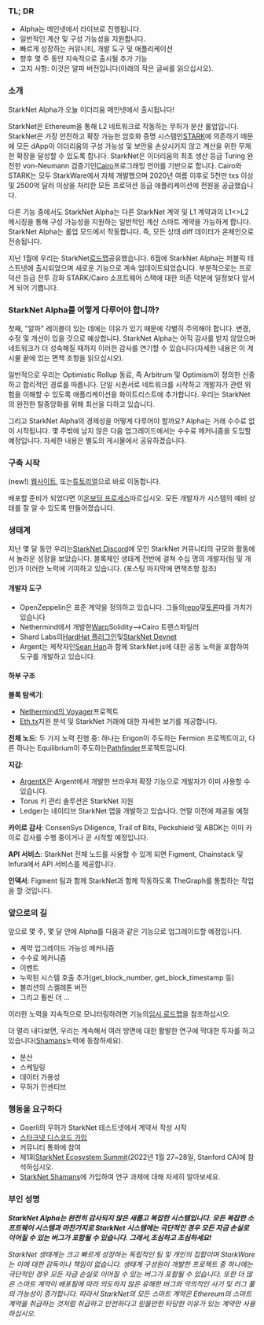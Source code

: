 ### TL; DR

* Alpha는 메인넷에서 라이브로 진행됩니다.
* 일반적인 계산 및 구성 가능성을 지원합니다.
* 빠르게 성장하는 커뮤니티, 개발 도구 및 애플리케이션
* 향후 몇 주 동안 지속적으로 출시될 추가 기능
* 고지 사항: 이것은 알파 버전입니다(아래의 작은 글씨를 읽으십시오).

### 소개

StarkNet Alpha가 오늘 이더리움 메인넷에서 출시됩니다!

StarkNet은 Ethereum을 통해 L2 네트워크로 작동하는 무허가 분산 롤업입니다. StarkNet은 가장 안전하고 확장 가능한 암호화 증명 시스템인[STARK](https://starkware.co/stark/)에 의존하기 때문에 모든 dApp이 이더리움의 구성 가능성 및 보안을 손상시키지 않고 계산을 위한 무제한 확장을 달성할 수 있도록 합니다. StarkNet은 이더리움의 최초 생산 등급 Turing 완전한 von-Neumann 검증기인[Cairo](https://starkware.co/cairo/)프로그래밍 언어를 기반으로 합니다. Cairo와 STARK는 모두 StarkWare에서 자체 개발했으며 2020년 여름 이후로 5천만 txs 이상 및 2500억 달러 이상을 처리한 모든 프로덕션 등급 애플리케이션에 전원을 공급했습니다.

다른 기능 중에서도 StarkNet Alpha는 다른 StarkNet 계약 및 L1 계약과의 L1<>L2 메시징을 통해 구성 가능성을 지원하는 일반적인 계산 스마트 계약을 가능하게 합니다. StarkNet Alpha는 롤업 모드에서 작동합니다. 즉, 모든 상태 diff 데이터가 온체인으로 전송됩니다.

지난 1월에 우리는 StarkNet[로드맵](https://medium.com/starkware/on-the-road-to-starknet-a-permissionless-stark-powered-l2-zk-rollup-83be53640880)공유했습니다. 6월에 StarkNet Alpha는 퍼블릭 테스트넷에 출시되었으며 새로운 기능으로 계속 업데이트되었습니다. 부분적으로는 프로덕션 등급 전투 강화 STARK/Cairo 소프트웨어 스택에 대한 의존 덕분에 일정보다 앞서게 되어 기쁩니다.

### StarkNet Alpha를 어떻게 다루어야 합니까?

첫째, "알파" 레이블이 있는 데에는 이유가 있기 때문에 각별히 주의해야 합니다. 변경, 수정 및 개선이 있을 것으로 예상합니다. StarkNet Alpha는 아직 감사를 받지 않았으며 네트워크가 더 성숙해질 때까지 이러한 감사를 연기할 수 있습니다(자세한 내용은 이 게시물 끝에 있는 면책 조항을 읽으십시오).

일반적으로 우리는 Optimistic Rollup 동료, 즉 Arbitrum 및 Optimism이 정의한 신중하고 합리적인 경로를 따릅니다. 단일 시퀀서로 네트워크를 시작하고 개발자가 관련 위험을 이해할 수 있도록 애플리케이션을 화이트리스트에 추가합니다. 우리는 StarkNet의 완전한 탈중앙화를 위해 최선을 다하고 있습니다.

그리고 StarkNet Alpha의 경제성을 어떻게 다루어야 할까요? Alpha는 거래 수수료 없이 시작됩니다. 몇 주밖에 남지 않은 다음 업그레이드에서는 수수료 메커니즘을 도입할 예정입니다. 자세한 내용은 별도의 게시물에서 공유하겠습니다.

### 구축 시작

(new!) [웹사이트](http://starknet.io/), 또는[튜토리얼](https://starknet.io/docs/)으로 바로 이동합니다.

배포할 준비가 되었다면 이[온보딩 프로세스](https://forms.reform.app/starkware/SN-Alpha-Contract-Deployment/l894lu)따르십시오. 모든 개발자가 시스템의 예비 상태를 잘 알 수 있도록 만들어졌습니다.

### 생태계

지난 몇 달 동안 우리는[StarkNet Discord](https://discord.gg/uJ9HZTUk2Y)에 모인 StarkNet 커뮤니티의 규모와 활동에서 놀라운 성장을 보았습니다. 블록체인 생태계 전반에 걸쳐 수십 명의 개발자(팀 및 개인)가 이러한 노력에 기여하고 있습니다. (포스팅 마지막에 면책조항 참조)

#### 개발자 도구

* OpenZeppelin은 표준 계약을 정의하고 있습니다. 그들의[repo](https://github.com/OpenZeppelin/cairo-contracts/tree/main/contracts)및[토론](https://github.com/OpenZeppelin/cairo-contracts/discussions)따를 가치가 있습니다
* Nethermind에서 개발한[Warp](https://github.com/NethermindEth/warp)Solidity–>Cairo 트랜스파일러
* Shard Labs의[HardHat 플러그인](https://github.com/Shard-Labs/starknet-hardhat-plugin)및[StarkNet Devnet](https://github.com/Shard-Labs/starknet-devnet)
* Argent는 제작자인[Sean Han](https://twitter.com/seanjameshan)과 함께 StarkNet.js에 대한 공동 노력을 포함하여 도구를 개발하고 있습니다.

#### 하부 구조

**블록 탐색기**:

* [Nethermind의 Voyager](http://voyager.online/)프로젝트
* [Eth.tx](https://ethtx.info/)지원 분석 및 StarkNet 거래에 대한 자세한 보기를 제공합니다.

**전체 노드**: 두 가지 노력 진행 중: 하나는 Erigon이 주도하는 Fermion 프로젝트이고, 다른 하나는 Equilibrium이 주도하는[Pathfinder](https://github.com/eqlabs/pathfinder)프로젝트입니다.

**지갑**:

* [ArgentX](https://github.com/argentlabs/argent-x)은 Argent에서 개발한 브라우저 확장 기능으로 개발자가 이미 사용할 수 있습니다.
* Torus 키 관리 솔루션은 StarkNet 지원
* Ledger는 네이티브 StarkNet 앱을 개발하고 있습니다. 연말 이전에 제공될 예정

**카이로 감사**: ConsenSys Diligence, Trail of Bits, Peckshield 및 ABDK는 이미 카이로 감사를 수행 중이거나 곧 시작할 예정입니다.

**API 서비스**: StarkNet 전체 노드를 사용할 수 있게 되면 Figment, Chainstack 및 Infura에서 API 서비스를 제공합니다.

**인덱서**: Figment 팀과 함께 StarkNet과 함께 작동하도록 TheGraph를 통합하는 작업을 할 것입니다.

### 앞으로의 길

앞으로 몇 주, 몇 달 안에 Alpha를 다음과 같은 기능으로 업그레이드할 예정입니다.

* 계약 업그레이드 가능성 메커니즘
* 수수료 메커니즘
* 이벤트
* 누락된 시스템 호출 추가(get_block_number, get_block_timestamp 등)
* 볼리션의 스켈레톤 버전
* 그리고 훨씬 더 …

이러한 노력을 지속적으로 모니터링하려면 기능의[임시 로드맵](https://www.notion.so/starkware/StarkNet-Alpha-Features-Tentative-Roadmap-f2b8f5f25a2d4d1cb3265fb82a098c51)을 참조하십시오.

더 멀리 내다보면, 우리는 계속해서 여러 방면에 대한 활발한 연구에 막대한 투자를 하고 있습니다([Shamans](https://community.starknet.io/)노력에 동참하세요).

* 분산
* 스케일링
* 데이터 가용성
* 무허가 인센티브

### 행동을 요구하다

* Goerli의 무허가 StarkNet 테스트넷에서 계약서 작성 시작
* [스타크넷 디스코드 가입](https://discord.gg/uJ9HZTUk2Y)
* 커뮤니티 통화에 참여
* 제1회[StarkNet Ecosystem Summit](https://www.eventbrite.com/e/starknet-ecosystem-summit-2022-tickets-206671880157)(2022년 1월 27~28일, Stanford CA)에 참석하십시오.
* [StarkNet Shamans](https://community.starknet.io/)에 가입하여 연구 과제에 대해 자세히 알아보세요.

### 부인 성명

***StarkNet Alpha는 완전히 감사되지 않은 새롭고 복잡한 시스템입니다. 모든 복잡한 소프트웨어 시스템과 마찬가지로 StarkNet 시스템에는 극단적인 경우 모든 자금 손실로 이어질 수 있는 버그가 포함될 수 있습니다. 그래서,***조심하고 조심하세요!******

*StarkNet 생태계는 크고 빠르게 성장하는 독립적인 팀 및 개인의 집합이며 StarkWare는 이에 대한 감독이나 책임이 없습니다. 생태계 구성원이 개발한 프로젝트 중 하나에는 극단적인 경우 모든 자금 손실로 이어질 수 있는 버그가 포함될 수 있습니다. 또한 더 많은 스마트 계약이 배포됨에 따라 의도하지 않은 유해한 버그와 악의적인 사기 및 러그 풀의 가능성이 증가합니다. 따라서 StarkNet의 모든 스마트 계약은 Ethereum의 스마트 계약을 취급하는 것처럼 취급하고 안전하다고 믿을만한 타당한 이유가 있는 계약만 사용하십시오.*